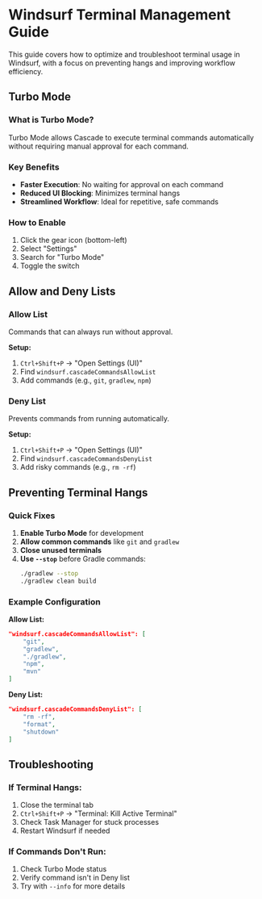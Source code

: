 # Windsurf Terminal Management Guide

This guide covers how to optimize and troubleshoot terminal usage in Windsurf, with a focus on preventing hangs and improving workflow efficiency.

## Turbo Mode

### What is Turbo Mode?
Turbo Mode allows Cascade to execute terminal commands automatically without requiring manual approval for each command.

### Key Benefits
- **Faster Execution**: No waiting for approval on each command
- **Reduced UI Blocking**: Minimizes terminal hangs
- **Streamlined Workflow**: Ideal for repetitive, safe commands

### How to Enable
1. Click the gear icon (bottom-left)
2. Select "Settings"
3. Search for "Turbo Mode"
4. Toggle the switch

## Allow and Deny Lists

### Allow List
Commands that can always run without approval.

**Setup:**
1. `Ctrl+Shift+P` → "Open Settings (UI)"
2. Find `windsurf.cascadeCommandsAllowList`
3. Add commands (e.g., `git`, `gradlew`, `npm`)

### Deny List
Prevents commands from running automatically.

**Setup:**
1. `Ctrl+Shift+P` → "Open Settings (UI)"
2. Find `windsurf.cascadeCommandsDenyList`
3. Add risky commands (e.g., `rm -rf`)

## Preventing Terminal Hangs

### Quick Fixes
1. **Enable Turbo Mode** for development
2. **Allow common commands** like `git` and `gradlew`
3. **Close unused terminals**
4. **Use `--stop`** before Gradle commands:
   ```bash
   ./gradlew --stop
   ./gradlew clean build
   ```

### Example Configuration

**Allow List:**
```json
"windsurf.cascadeCommandsAllowList": [
    "git",
    "gradlew",
    "./gradlew",
    "npm",
    "mvn"
]
```

**Deny List:**
```json
"windsurf.cascadeCommandsDenyList": [
    "rm -rf",
    "format",
    "shutdown"
]
```

## Troubleshooting

### If Terminal Hangs:
1. Close the terminal tab
2. `Ctrl+Shift+P` → "Terminal: Kill Active Terminal"
3. Check Task Manager for stuck processes
4. Restart Windsurf if needed

### If Commands Don't Run:
1. Check Turbo Mode status
2. Verify command isn't in Deny list
3. Try with `--info` for more details
